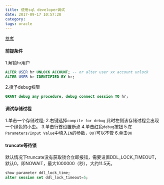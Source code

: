 ```yaml
---
title: 使用sql developer调试
date: 2017-09-17 10:57:28
category:
tags: oracle
---
```

[参考](http://www.oracle.com/technetwork/cn/tutorials/plsql-debug-088880-zhs.html#p)

#### 前提条件
1.解锁hr用户
```sql
ALTER USER hr UNLOCK ACCOUNT; -- or alter user xx account unlock
ALTER USER hr IDENTIFIED BY hr;
```
2.授予debug权限
```sql
GRANT debug any procedure, debug connect session TO hr;
```
#### 调试存储过程
1.单击一个存储过程;
2.右键选择`compile for debug`
  此时左侧该存储过程会出现一个绿色的小虫。
3.单击行首设置断点
4.单击红色`debug`按钮
5.在`Parameters/Input Value`中填入`IN`的参数，`OUT`可以不管
6.单击`OK`

#### truncate等待锁
默认情况下truncate没有获取锁会立即报错，需要设置DDL_LOCK_TIMEOUT，默认0，即NOWAIT，最大1000000（秒），大约11.5天。
```sql
show parameter ddl_lock_time;
alter session set ddl_lock_timeout=5;
```